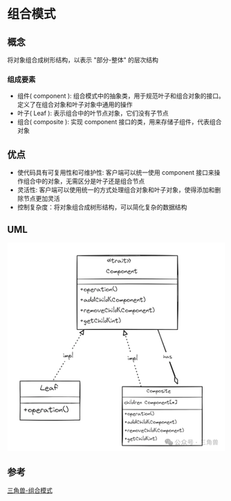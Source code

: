 # 组合模式

## 概念

将对象组合成树形结构，以表示 "部分-整体" 的层次结构

### 组成要素

- 组件( component ): 组合模式中的抽象类，用于规范叶子和组合对象的接口。定义了在组合对象和叶子对象中通用的操作
- 叶子( Leaf ): 表示组合中的叶节点对象，它们没有子节点
- 组合( composite ): 实现 component 接口的类，用来存储子组件，代表组合对象

## 优点

- 使代码具有可复用性和可维护性: 客户端可以统一使用 component 接口来操作组合中的对象，无需区分是叶子还是组合节点
- 灵活性: 客户端可以使用统一的方式处理组合对象和叶子对象，使得添加和删除节点更加灵活
- 控制复杂度：将对象组合成树形结构，可以简化复杂的数据结构

## UML

![Alt text](image.png)

## 参考

[三角兽-组合模式](https://mp.weixin.qq.com/s?__biz=Mzg5MDE5NDc4MQ==&mid=2247484521&idx=1&sn=494b8d5c6e5b84c1622e634603c5e7c7&chksm=cfe11a5bf896934d3ed43142e99306fe0519278f8be44eb10c2eec39d359c18f608f1c7c83a1&scene=21&poc_token=HNh8kmajo4uSY_xzeY8pfahAdsNcr2sTEdkg2_u9)
